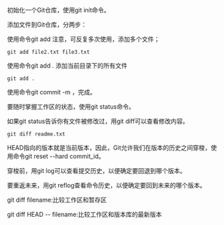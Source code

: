 初始化一个Git仓库，使用git init命令。

添加文件到Git仓库，分两步：

使用命令git add <file>                注意，可反复多次使用，添加多个文件；
```
git add file2.txt file3.txt
```
使用命令git add .                   添加当前目录下的所有文件
```
git add .
```
使用命令git commit -m <message>，完成。

要随时掌握工作区的状态，使用git status命令。

如果git status告诉你有文件被修改过，用git diff可以查看修改内容。
```
git diff readme.txt 
```



HEAD指向的版本就是当前版本，因此，Git允许我们在版本的历史之间穿梭，使用命令git reset --hard commit_id。

穿梭前，用git log可以查看提交历史，以便确定要回退到哪个版本。

要重返未来，用git reflog查看命令历史，以便确定要回到未来的哪个版本。

git diff filename:比较工作区和暂存区

git diff HEAD -- filename:比较工作区和版本库的最新版本